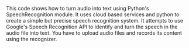 This code shows how to turn audio into text using Python's SpeechRecognition module.
It uses cloud based services and python to create a simple but precise speech recognition system. 
It attempts to use Google's Speech Recognition API to identify and turn the speech in the audio file into text.
You have to upload audio files and records its content using the recognizer.
